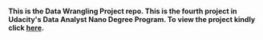 #### This is the Data Wrangling Project repo. This is the fourth project in Udacity's Data Analyst Nano Degree Program. To view the project kindly click [here](http://nbviewer.jupyter.org/github/gautamjo/Udacity_Project_4_Data_Wrangling/blob/master/aData_wrangling_project_4.html). ####